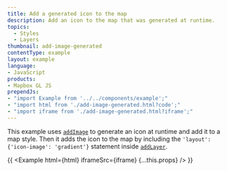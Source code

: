 ```yaml
---
title: Add a generated icon to the map
description: Add an icon to the map that was generated at runtime.
topics:
  - Styles
  - Layers
thumbnail: add-image-generated
contentType: example
layout: example
language:
- JavaScript
products:
- Mapbox GL JS
prependJs:
- "import Example from '../../components/example';"
- "import html from './add-image-generated.html?code';"
- "import iframe from './add-image-generated.html?iframe';"
---
```


This example uses [`addImage`](/mapbox-gl-js/api/map/#map#addimage) to generate an icon at runtime and add it to a map style. Then it adds the icon to the map by including the `'layout': {'icon-image': 'gradient'}` statement inside [`addLayer`](/mapbox-gl-js/api/map/#map#addlayer).

{{ <Example html={html} iframeSrc={iframe} {...this.props} /> }}
